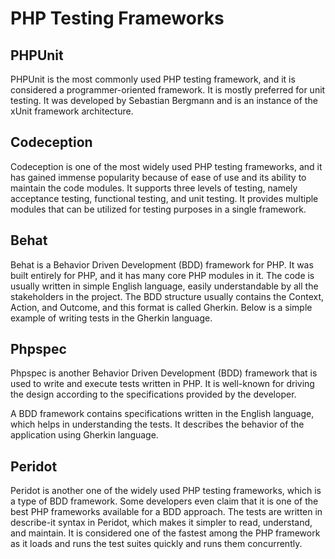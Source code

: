 # PHP Testing Frameworks

## PHPUnit
PHPUnit is the most commonly used PHP testing framework, and it is considered a programmer-oriented framework. 
It is mostly preferred for unit testing. It was developed by Sebastian Bergmann and is an instance of the xUnit 
framework architecture.


## Codeception
Codeception is one of the most widely used PHP testing frameworks, and it has gained immense popularity because of 
ease of use and its ability to maintain the code modules. It supports three levels of testing, namely acceptance 
testing, functional testing, and unit testing. It provides multiple modules that can be utilized for testing purposes 
in a single framework.

## Behat

Behat is a Behavior Driven Development (BDD) framework for PHP. It was built entirely for PHP, and it has many core 
PHP modules in it. The code is usually written in simple English language, easily understandable by all the 
stakeholders in the project. The BDD structure usually contains the Context, Action, and Outcome, and this format 
is called Gherkin. Below is a simple example of writing tests in the Gherkin language.

## Phpspec
Phpspec is another Behavior Driven Development (BDD) framework that is used to write and execute tests written in PHP. 
It is well-known for driving the design according to the specifications provided by the developer.

A BDD framework contains specifications written in the English language, which helps in understanding the tests. 
It describes the behavior of the application using Gherkin language.

## Peridot

Peridot is another one of the widely used PHP testing frameworks, which is a type of BDD framework. 
Some developers even claim that it is one of the best PHP frameworks available for a BDD approach. 
The tests are written in describe-it syntax in Peridot, which makes it simpler to read, understand, 
and maintain. It is considered one of the fastest among the PHP framework as it loads and runs the 
test suites quickly and runs them concurrently.


[99]: https://www.lambdatest.com/blog/best-php-testing-frameworks-2021/ "10 Top PHP Testing Frameworks for 2023"